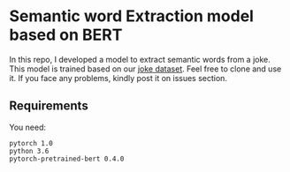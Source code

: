# Semantic word Extraction model based on BERT

In this repo, I developed a model to extract semantic words from a joke. This model is trained based on our [joke dataset](https://docs.google.com/spreadsheets/d/143XgXG6tdPchy1lb5CNAbP5CBJEt7zcZJxGEa-4GEOs/edit?usp=sharing).
Feel free to clone and use it. If you face any problems, kindly post it on issues section. 

## Requirements

You need:

```
pytorch 1.0
python 3.6
pytorch-pretrained-bert 0.4.0
```

